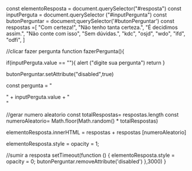 const elementoResposta = document.querySelector("#resposta")
const inputPerguta = document.querySelector ("#inputPergunta")
const butonPerguntar = document;querySelector('#butonPerguntar')
 const respostas =[
   "Com certeza!",
   "Não tenho tanta certeza.",
   "É decidimos assim.",
   "Não conte com isso",
   "Sem dúvidas.",
   "kdc",
   "osjd",
   "wdo",
   "ifd",
   "odfi",
 ]

//clicar fazer pergunta
function fazerPergunta(){

  if(inputPerguta.value == ""){
    alert ("digite sua pergunta")
    return
  }

  butonPerguntar.setAttribute("disabled",true)

  const pergunta = "<div>" + inputPerguta.value + "</div>"

  //gerar numero aleatorio
  const totalRespostas= respostas.length
  const numeroAleatorio= Math.floor(Math.random() * totalRespostas)

  elementoResposta.innerHTML = respostas + respostas [numeroAleatorio]

  elementoResposta.style = opacity = 1;

  //sumir a resposta
  setTimeout(function () {
  elementoResposta.style = opacity = 0;
  butonPerguntar.removeAttribute('disabled')
  },3000)
}